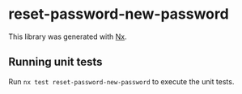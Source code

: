 # reset-password-new-password

This library was generated with [Nx](https://nx.dev).

## Running unit tests

Run `nx test reset-password-new-password` to execute the unit tests.
